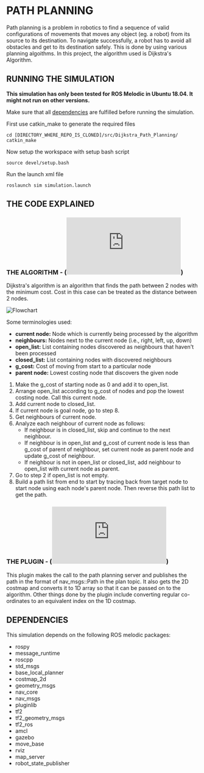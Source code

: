 # PATH PLANNING

Path planning is a problem in robotics to find a sequence of valid configurations of movements that moves any object (eg. a robot) from its source to its destination. To navigate successfully, a robot has to avoid all obstacles and get to its destination safely. This is done by using various planning algoithms. In this project, the algorithm used is Dijkstra's Algorithm.

## RUNNING THE SIMULATION

**This simulation has only been tested for ROS Melodic in Ubuntu 18.04. It might not run on other versions.**

Make sure that all [dependencies](#dependencies) are fulfilled before running the simulation.

First use catkin_make to generate the required files

    cd [DIRECTORY_WHERE_REPO_IS_CLONED]/src/Dijkstra_Path_Planning/
    catkin_make

Now setup the workspace with setup bash script

    source devel/setup.bash

Run the launch xml file

    roslaunch sim simulation.launch

## THE CODE EXPLAINED

### THE ALGORITHM - (![File](https://github.com/brahatesh/RoverSim-1/blob/main/src/Dijkstra_Path_Planning/src/dijkstra_pp/scripts/path_planning_dijkstra.py))

Dijkstra's algorithm is an algorithm that finds the path between 2 nodes with the minimum cost. Cost in this case can be treated as the distance between 2 nodes. 

![Flowchart](https://raw.githubusercontent.com/brahatesh/RoverSim-1/main/Images%20and%20Videos/Images/djikstra_flowchart.jpg)


Some terminologies used:
* **current node:** Node which is currently being processed by the algorithm
* **neighbours:** Nodes next to the current node (i.e., right, left, up, down)
* **open_list:** List containing nodes discovered as neighbours that haven't been processed
* **closed_list:** List containing nodes with discovered neighbours
* **g_cost:** Cost of moving from start to a particular node
* **parent node:** Lowest costing node that discovers the given node

1. Make the g_cost of starting node as 0 and add it to open_list.
2. Arrange open_list according to g_cost of nodes and pop the lowest costing node. Call this current node. 
3. Add current node to closed_list.
4. If current node is goal node, go to step 8.
5. Get neighbours of current node.
6. Analyze each neighbour of current node as follows:
    * If neighbour is in closed_list, skip and continue to the next neighbour.
    * If neighbour is in open_list and g_cost of current node is less than g_cost of parent of neighbour, set current node as parent node and update g_cost of neighbour.
    * If neighbour is not in open_list or closed_list, add neighbour to open_list with current node as parent.
7. Go to step 2 if open_list is not empty.
8. Build a path list from end to start by tracing back from target node to start node using each node's parent node. Then reverse this path list to get the path.

### THE PLUGIN - (![File](https://github.com/brahatesh/RoverSim-1/blob/main/src/Dijkstra_Path_Planning/src/pp_plugin/src/pp_plugin.cpp))

This plugin makes the call to the path planning server and publishes the path in the format of nav_msgs::Path in the plan topic. It also gets the 2D costmap and converts it to 1D array so that it can be passed on to the algorithm. Other things done by the plugin include converting regular co-ordinates to an equivalent index on the 1D costmap.

## DEPENDENCIES

This simulation depends on the following ROS melodic packages:
* rospy
* message_runtime
* roscpp
* std_msgs
* base_local_planner
* costmap_2d
* geometry_msgs
* nav_core
* nav_msgs
* pluginlib
* tf2
* tf2_geometry_msgs
* tf2_ros
* amcl
* gazebo
* move_base
* rviz
* map_server
* robot_state_publisher